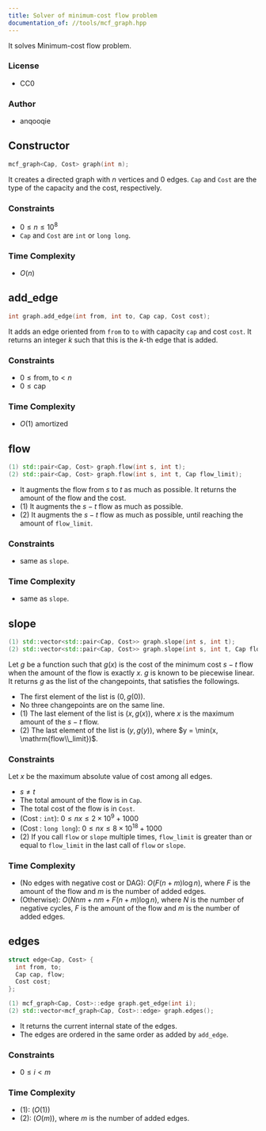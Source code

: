 ```yaml
---
title: Solver of minimum-cost flow problem
documentation_of: //tools/mcf_graph.hpp
---
```


It solves Minimum-cost flow problem.

### License
- CC0

### Author
- anqooqie

## Constructor
```cpp
mcf_graph<Cap, Cost> graph(int n);
```

It creates a directed graph with $n$ vertices and $0$ edges.
`Cap` and `Cost` are the type of the capacity and the cost, respectively.

### Constraints
- $0 \leq n \leq 10^8$
- `Cap` and `Cost` are `int` or `long long`.

### Time Complexity
- $O(n)$

## add_edge
```cpp
int graph.add_edge(int from, int to, Cap cap, Cost cost);
```

It adds an edge oriented from `from` to `to` with capacity `cap` and cost `cost`.
It returns an integer $k$ such that this is the $k$-th edge that is added.

### Constraints
- $0 \leq \mathrm{from, to} < n$
- $0 \leq \mathrm{cap}$

### Time Complexity
- $O(1)$ amortized

## flow
```cpp
(1) std::pair<Cap, Cost> graph.flow(int s, int t);
(2) std::pair<Cap, Cost> graph.flow(int s, int t, Cap flow_limit);
```

- It augments the flow from $s$ to $t$ as much as possible. It returns the amount of the flow and the cost.
- (1) It augments the $s-t$ flow as much as possible.
- (2) It augments the $s-t$ flow as much as possible, until reaching the amount of `flow_limit`.

### Constraints
- same as `slope`.

### Time Complexity
- same as `slope`.

## slope
```cpp
(1) std::vector<std::pair<Cap, Cost>> graph.slope(int s, int t);
(2) std::vector<std::pair<Cap, Cost>> graph.slope(int s, int t, Cap flow_limit);
```

Let $g$ be a function such that $g(x)$ is the cost of the minimum cost $s-t$ flow when the amount of the flow is exactly $x$.
$g$ is known to be piecewise linear.
It returns $g$ as the list of the changepoints, that satisfies the followings.

- The first element of the list is $(0, g(0))$.
- No three changepoints are on the same line.
- (1) The last element of the list is $(x, g(x))$, where $x$ is the maximum amount of the $s-t$ flow.
- (2) The last element of the list is $(y, g(y))$, where $y = \min(x, \mathrm{flow\\_limit})$.

### Constraints
Let $x$ be the maximum absolute value of cost among all edges.

- $s \neq t$
- The total amount of the flow is in `Cap`.
- The total cost of the flow is in `Cost`.
- (Cost : `int`): $0 \leq nx \leq 2 \times 10^9 + 1000$
- (Cost : `long long`): $0 \leq nx \leq 8 \times 10^{18} + 1000$
- (2) If you call `flow` or `slope` multiple times, `flow_limit` is greater than or equal to `flow_limit` in the last call of `flow` or `slope`.

### Time Complexity
- (No edges with negative cost or DAG): $O(F (n + m) \log n)$, where $F$ is the amount of the flow and $m$ is the number of added edges.
- (Otherwise): $O(Nnm + nm + F (n + m) \log n)$, where $N$ is the number of negative cycles, $F$ is the amount of the flow and $m$ is the number of added edges.

## edges
```cpp
struct edge<Cap, Cost> {
  int from, to;
  Cap cap, flow;
  Cost cost;
};

(1) mcf_graph<Cap, Cost>::edge graph.get_edge(int i);
(2) std::vector<mcf_graph<Cap, Cost>::edge> graph.edges();
```

- It returns the current internal state of the edges.
- The edges are ordered in the same order as added by `add_edge`.

### Constraints
- $0 \leq i < m$

### Time Complexity
- (1): $(O(1))$
- (2): $(O(m))$, where $m$ is the number of added edges.
